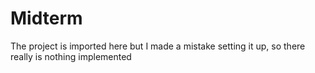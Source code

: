 # Midterm
The project is imported here but I made a mistake setting it up, so there really is nothing implemented
